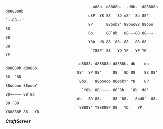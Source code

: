                                           .o88b. d8888b.  .d8b.  d88888b d888888b
                                         d8P  Y8 88  `8D d8' `8b 88'     `~~88~~'
                                         8P      88oobY' 88ooo88 88ooo      88    
                                         8b      88`8b   88~~~88 88~~~      88      
                                         Y8b  d8 88 `88. 88   88 88         88      
                                          `Y88P' 88   YD YP   YP YP         YP        
    
                                    .d8888. d88888b d8888b. db    db d88888b d8888b. 
                                    88'  YP 88'     88  `8D 88    88 88'     88  `8D 
                                    `8bo.   88ooooo 88oobY' Y8    8P 88ooooo 88oobY' 
                                      `Y8b. 88~~~~~ 88`8b   `8b  d8' 88~~~~~ 88`8b   
                                    db   8D 88.     88 `88.  `8bd8'  88.     88 `88. 
                                    `8888Y' Y88888P 88   YD    YP    Y88888P 88   YD 
***CraftServer***